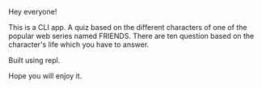 Hey everyone!

This is a CLI app. A quiz based on the different characters of one of the popular web series named FRIENDS. 
There are ten question based on the character's life which you have to answer.

Built using repl.

Hope you will enjoy it.

 
